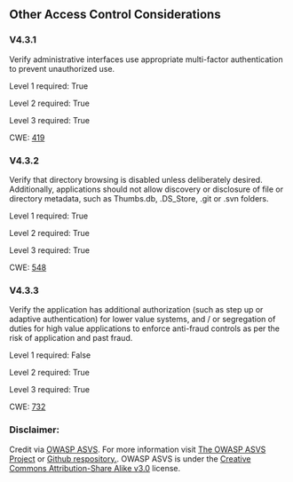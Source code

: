 ##  Other Access Control Considerations

### V4.3.1

Verify administrative interfaces use appropriate multi-factor authentication to prevent unauthorized use.

Level 1 required: True

Level 2 required: True

Level 3 required: True

CWE: [419](https://cwe.mitre.org/data/definitions/419)

### V4.3.2

Verify that directory browsing is disabled unless deliberately desired. Additionally, applications should not allow discovery or disclosure of file or directory metadata, such as Thumbs.db, .DS_Store, .git or .svn folders.

Level 1 required: True

Level 2 required: True

Level 3 required: True

CWE: [548](https://cwe.mitre.org/data/definitions/548)

### V4.3.3

Verify the application has additional authorization (such as step up or adaptive authentication) for lower value systems, and / or segregation of duties for high value applications to enforce anti-fraud controls as per the risk of application and past fraud.

Level 1 required: False

Level 2 required: True

Level 3 required: True

CWE: [732](https://cwe.mitre.org/data/definitions/732)



### Disclaimer:

Credit via [OWASP ASVS](https://owasp.org/www-project-application-security-verification-standard/). For more information visit [The OWASP ASVS Project](https://owasp.org/www-project-application-security-verification-standard/) or [Github respository.](https://github.com/OWASP/ASVS). OWASP ASVS is under the [Creative Commons Attribution-Share Alike v3.0](https://creativecommons.org/licenses/by-sa/3.0/) license.
